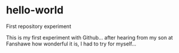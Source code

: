 # hello-world
First repository experiment

This is my first experiment with Github... after hearing from my son at Fanshawe
how wonderful it is, I had to try for myself...

